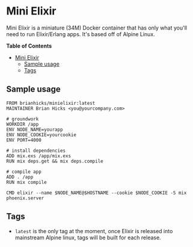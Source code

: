 # Mini Elixir

Mini Elixir is a miniature (34M) Docker container that has only what you'll need
to run Elixir/Erlang apps. It's based off of Alpine Linux.

<!-- markdown-toc start - Don't edit this section. Run M-x markdown-toc/generate-toc again -->
**Table of Contents**

- [Mini Elixir](#mini-elixir)
    - [Sample usage](#sample-usage)
    - [Tags](#tags)

<!-- markdown-toc end -->

## Sample usage

    FROM brianhicks/minielixir:latest
    MAINTAINER Brian Hicks <you@yourcompany.com>

    # groundwork
    WORKDIR /app
    ENV NODE_NAME=yourapp
    ENV NODE_COOKIE=yourcookie
    ENV PORT=4000

    # install dependencies
    ADD mix.exs /app/mix.exs
    RUN mix deps.get && mix deps.compile

    # compile app
    ADD . /app
    RUN mix compile

    CMD elixir --name $NODE_NAME@$HOSTNAME --cookie $NODE_COOKIE -S mix phoenix.server

## Tags

- `latest` is the only tag at the moment, once Elixir is released into
  mainstream Alpine linux, tags will be built for each release.
